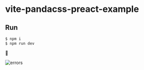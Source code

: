 # vite-pandacss-preact-example

## Run

```sh
$ npm i
$ npm run dev
```

🤔

![errors](https://github.com/morishin/vite-pandacss-preact-example/assets/1413408/526d5334-a2bf-4033-b1db-073564da5a0b)

